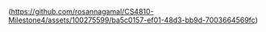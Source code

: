 
(https://github.com/rosannagamal/CS4810-Milestone4/assets/100275599/ba5c0157-ef01-48d3-bb9d-7003664569fc)
